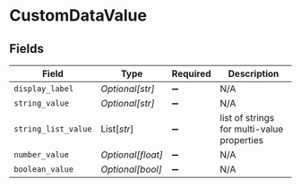 # CustomDataValue


## Fields

| Field                                      | Type                                       | Required                                   | Description                                |
| ------------------------------------------ | ------------------------------------------ | ------------------------------------------ | ------------------------------------------ |
| `display_label`                            | *Optional[str]*                            | :heavy_minus_sign:                         | N/A                                        |
| `string_value`                             | *Optional[str]*                            | :heavy_minus_sign:                         | N/A                                        |
| `string_list_value`                        | List[*str*]                                | :heavy_minus_sign:                         | list of strings for multi-value properties |
| `number_value`                             | *Optional[float]*                          | :heavy_minus_sign:                         | N/A                                        |
| `boolean_value`                            | *Optional[bool]*                           | :heavy_minus_sign:                         | N/A                                        |